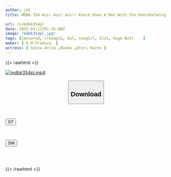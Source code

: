 ```yaml
---
author: j91
title: MDBK-354 Ass! Ass! Ass!! Knock Down A Man With The Overwhelming Erotic Techniques Of A Gal!! A Hot Gal Hip Call Girl Who Steals His Sperm With Her Ass Piston!!

url: /v/mdbk354pl
date: 2025-01-11T01:55:00Z
image: "mdbk354pl.jpg"
tags: [Censored, Creampie, Gal, Cowgirl, Slut, Huge Butt	]
maker: [ K.M.Produce  ]
actress: [ Seina Arisa ,Ranka ,Otori Karen ]
---
```



{{< rawhtml >}}

<div class="video" data-videoid="xMbZ6pzXbpT9av">
    <a href="javascript:;">
        <img src="/v/mdbk354pl/mdbk354pl.jpg" width="WIDTH" height="HEIGHT" alt="mdbk354pl.mp4" loading="lazy">
    </a>
</div>

<script type="text/javascript" src="https://j91.asia/asset/on-demand-st.js"></script>

<br>
  <link rel="stylesheet" href="https://j91.asia/asset/bs5.css">
  
  <center>
  <button class="btn btn-primary" type="button" data-bs-toggle="collapse" data-bs-target=".multi-collapse" aria-expanded="false" aria-controls="multiCollapseExample1 multiCollapseExample2"><h2>Download</h2></button></center>
</p>
<div class="row">
  <div class="col">
    <div class="collapse multi-collapse" id="multiCollapseExample1">
      <div class="card card-body">
	      	      <br>
<div class="buttons">  
<p><a href="/v/mdbk354pl/st.html" target="_blank"><button class="btn-hover color-3"><i class="fa fa-download"></i> ST</button></a></p></div>
    </div>
  </div>
</div>
  <div class="col">
    <div class="collapse multi-collapse" id="multiCollapseExample2">
      <div class="card card-body">
	      <br>
<div class="buttons">
<p><a href="/v/mdbk354pl/sw.html" target="_blank"><button class="btn-hover color-2"><i class="fa fa-download"></i> SW</button></a></p></div>
<br><br>
      </div>
    </div>
  </div>
</div>

{{< /rawhtml >}}